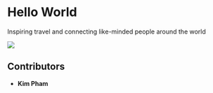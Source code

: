# Hello World
Inspiring travel and connecting like-minded people around the world

[![](https://kapham2.github.io/hello-world-app-frontend/landing-page.png)](https://kapham2.github.io/hello-world-app-frontend/)

## Contributors
* **Kim Pham**
